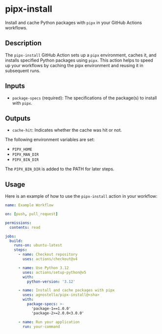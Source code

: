 # pipx-install

Install and cache Python packages with `pipx` in your GitHub Actions workflows.

## Description
The `pipx-install` GitHub Action sets up a `pipx` environment, caches it, and installs specified Python packages using `pipx`. This action helps to speed up your workflows by caching the pipx environment and reusing it in subsequent runs.

## Inputs

- `package-specs` (required): The specifications of the package(s) to install with `pipx`.

## Outputs

- `cache-hit`: Indicates whether the cache was hit or not.

The following environment variables are set:

- `PIPX_HOME`
- `PIPX_MAN_DIR`
- `PIPX_BIN_DIR`

The `PIPX_BIN_DIR` is added to the PATH for later steps.

## Usage

Here is an example of how to use the `pipx-install` action in your workflow:

```yaml
name: Example Workflow

on: [push, pull_request]

permissions:
  contents: read

jobs:
  build:
    runs-on: ubuntu-latest
    steps:
      - name: Checkout repository
        uses: actions/checkout@v4

      - name: Use Python 3.12
        uses: actions/setup-python@v5
        with:
          python-version: '3.12'

      - name: Install and cache packages with pipx
        uses: agnostella/pipx-install@<sha>
        with:
          package-specs: >-
            'package-1==1.0.0'
            'package-2>=2.0.0<3.0.0'

      - name: Run your application
        run: your-command
```
